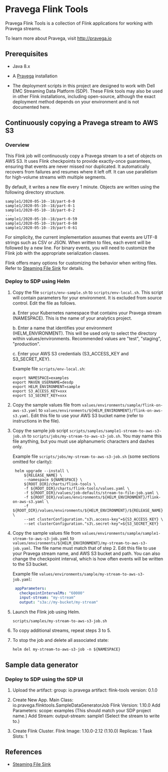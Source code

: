 <!--
Copyright (c) Dell Inc., or its subsidiaries. All Rights Reserved.

Licensed under the Apache License, Version 2.0 (the "License");
you may not use this file except in compliance with the License.
You may obtain a copy of the License at

    http://www.apache.org/licenses/LICENSE-2.0
-->
# Pravega Flink Tools

Pravega Flink Tools is a collection of Flink applications for working with Pravega streams.

To learn more about Pravega, visit http://pravega.io

## Prerequisites

- Java 8.x

- A [Pravega](http://pravega.io) installation

- The deployment scripts in this project are designed to work with
  Dell EMC Streaming Data Platform (SDP).
  These Flink tools may also be used in other Flink installations,
  including open-source, although the exact
  deployment method depends on your environment and is not documented here.

## Continuously copying a Pravega stream to AWS S3

### Overview

This Flink job will continuously copy a Pravega stream to a set of objects on AWS S3.
It uses Flink checkpoints to provide exactly-once guarantees, ensuring that events
are never missed nor duplicated.
It automatically recovers from failures and resumes where it left off.
It can use parallelism for high-volume streams with multiple segments.

By default, it writes a new file every 1 minute. 
Objects are written using the following directory structure.
```
sample1/2020-05-10--18/part-0-0
sample1/2020-05-10--18/part-0-1
sample1/2020-05-10--18/part-0-2
...
sample1/2020-05-10--18/part-0-59
sample1/2020-05-10--19/part-0-60
sample1/2020-05-10--19/part-0-61
```

For simplicity, the current implementation assumes that events are UTF-8 strings such as CSV or JSON.
When written to files, each event will be followed by a new line.
For binary events, you will need to customize the Flink job with the appropriate serialization classes.

Flink offers many options for customizing the behavior when writing files.
Refer to [Steaming File Sink](https://ci.apache.org/projects/flink/flink-docs-release-1.10/dev/connectors/streamfile_sink.html)
for details.

### Deploy to SDP using Helm

1. Copy the file `scripts/env-sample.sh` to `scripts/env-local.sh`.
   This script will contain parameters for your environment.
   It is excluded from source control.
   Edit the file as follows.
   
   a. Enter your Kubernetes namespace that contains your Pravega stream (NAMESPACE).
      This is the name of your analytics project.

   b. Enter a name that identifies your environment (HELM_ENVIRONMENT).
      This will be used only to select the directory within values/environments.
      Recommended values are "test", "staging", "production".

   c. Enter your AWS S3 credentials (S3_ACCESS_KEY and S3_SECRET_KEY).
   
   Example file `scripts/env-local.sh`:
   ```shell script
   export NAMESPACE=examples   
   export MAVEN_USERNAME=desdp   
   export HELM_ENVIRONMENT=sample   
   export S3_ACCESS_KEY=xxx
   export S3_SECRET_KEY=xxx
   ```

2. Copy the sample values file from `values/environments/sample/flink-on-aws-s3.yaml` to 
   `values/environments/${HELM_ENVIRONMENT}/flink-on-aws-s3.yaml`.
   Edit this file to use your AWS S3 bucket name (refer to instructions in the file).
   
3. Copy the sample job script `scripts/samples/sample1-stream-to-aws-s3-job.sh` to 
   `scripts/jobs/my-stream-to-aws-s3-job.sh`.
   You may name this file anything, but you must use alphanumeric characters and dashes only.
   
   Example file `scripts/jobs/my-stream-to-aws-s3-job.sh` (some sections omitted for clarity):
   ```shell script
    helm upgrade --install \
        ${RELEASE_NAME} \
        --namespace ${NAMESPACE} \
        ${ROOT_DIR}/charts/flink-tools \
        -f ${ROOT_DIR}/charts/flink-tools/values.yaml \
        -f ${ROOT_DIR}/values/job-defaults/stream-to-file-job.yaml \
        -f ${ROOT_DIR}/values/environments/${HELM_ENVIRONMENT}/flink-on-aws-s3.yaml \
        -f ${ROOT_DIR}/values/environments/${HELM_ENVIRONMENT}/${RELEASE_NAME}.yaml \
        --set clusterConfiguration."s3\.access-key"=${S3_ACCESS_KEY} \
        --set clusterConfiguration."s3\.secret-key"=${S3_SECRET_KEY}
   ```
   
4. Copy the sample values file from `values/environments/sample/sample1-stream-to-aws-s3-job.yaml` to 
   `values/environments/${HELM_ENVIRONMENT}/my-stream-to-aws-s3-job.yaml`.
   The file name must match that of step 2.
   Edit this file to use your Pravega stream name, and AWS S3 bucket and path.
   You can also change the checkpoint interval, which is how often events
   will be written to the S3 bucket.
   
   Example file `values/environments/sample/my-stream-to-aws-s3-job.yaml`:
   ```yaml
    appParameters:
      checkpointIntervalMs: "60000"
      input-stream: "my-stream"
      output: "s3a://my-bucket/my-stream"
   ```

5. Launch the Flink job using Helm.
   ```shell script
   scripts/samples/my-stream-to-aws-s3-job.sh
   ```

6. To copy additional streams, repeat steps 3 to 5.

7. To stop the job and delete all associated state:
   ```
   helm del my-stream-to-aws-s3-job -n ${NAMESPACE}
   ```

## Sample data generator

### Deploy to SDP using the SDP UI

1. Upload the artifact:
   group: io.pravega
   artifact: flink-tools
   version: 0.1.0
   
2. Create New App.
   Main Class: io.pravega.flinktools.SampleDataGeneratorJob
   Flink Version: 1.10.0
   Add Parameters:
        scope: examples (This should match your SDP project name.)
   Add Stream:
        output-stream: sample1 (Select the stream to write to.)
        
3. Create Flink Cluster.
   Flink Image: 1.10.0-2.12 (1.10.0)
   Replicas: 1
   Task Slots: 1     

## References

- [Steaming File Sink](https://ci.apache.org/projects/flink/flink-docs-release-1.10/dev/connectors/streamfile_sink.html)
